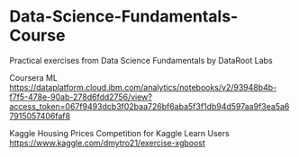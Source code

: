# Data-Science-Fundamentals-Course
Practical exercises from Data Science Fundamentals by DataRoot Labs

Coursera ML 
https://dataplatform.cloud.ibm.com/analytics/notebooks/v2/93948b4b-f7f5-478e-90ab-278d6fdd2756/view?access_token=067f9493dcb3f02baa726bf6aba5f3f1db94d597aa9f3ea5a67915057406faf8

Kaggle Housing Prices Competition for Kaggle Learn Users
https://www.kaggle.com/dmytro21/exercise-xgboost
